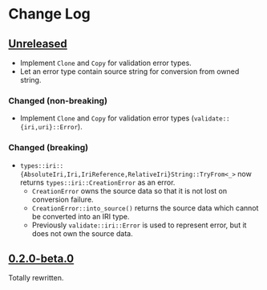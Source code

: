 # Change Log

## [Unreleased]

* Implement `Clone` and `Copy` for validation error types.
* Let an error type contain source string for conversion from owned string.

### Changed (non-breaking)
* Implement `Clone` and `Copy` for validation error types
  (`validate::{iri,uri}::Error`).

### Changed (breaking)
* `types::iri::{AbsoluteIri,Iri,IriReference,RelativeIri}String::TryFrom<_>` now
  returns `types::iri::CreationError` as an error.
    + `CreationError` owns the source data so that it is not lost on conversion
      failure.
    + `CreationError::into_source()` returns the source data which cannot be
      converted into an IRI type.
    + Previously `validate::iri::Error` is used to represent error, but it does
      not own the source data.

## [0.2.0-beta.0]

Totally rewritten.

[Unreleased]: <https://github.com/lo48576/iri-string/compare/v0.2.0-beta.0...develop>
[0.2.0-beta.0]: <https://github.com/lo48576/iri-string/releases/tag/v0.2.0-beta.0>
